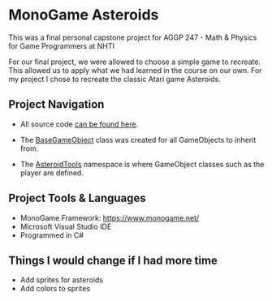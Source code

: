 # MonoGame Asteroids
This was a final personal capstone project for AGGP 247 - Math & Physics for Game Programmers at NHTI

For our final project, we were allowed to choose a simple game to recreate. This allowed us to apply
what we had learned in the course on our own. For my project I chose to recreate the classic Atari 
game Asteroids.

## Project Navigation
- All source code [can be found here](https://github.com/clundstedt225/Asteroids247/tree/master/asteroids/DrawingExample/Core).

- The [BaseGameObject](https://github.com/clundstedt225/Asteroids247/blob/master/asteroids/DrawingExample/Core/BaseGameObject.cs) class was created for all GameObjects to inherit from.
- The [AsteroidTools](https://github.com/clundstedt225/Asteroids247/blob/master/asteroids/DrawingExample/Core/Asteroids.cs) namespace is where GameObject classes such as the player are defined.

## Project Tools & Languages
- MonoGame Framework: https://www.monogame.net/
- Microsoft Visual Studio IDE
- Programmed in C#

## Things I would change if I had more time
- Add sprites for asteroids
- Add colors to sprites


